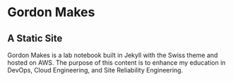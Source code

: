# Gordon Makes 
## A Static Site

Gordon Makes is a lab notebook built in Jekyll with the Swiss theme and hosted on AWS. The purpose of this content is to enhance my education in DevOps, Cloud Engineering, and Site Reliability Engineering.